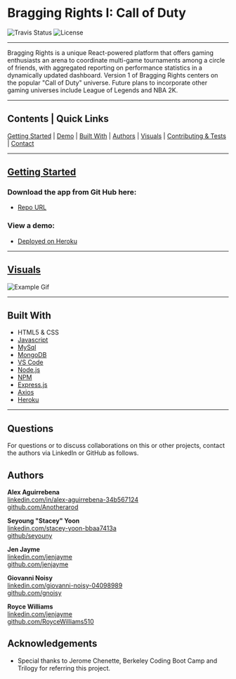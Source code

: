 # Bragging Rights I: Call of Duty
![Travis Status](https://img.shields.io/travis/:seyouny/:StatsDash)
![License](https://img.shields.io/github/license/seyouny/StatsDash)
<hr>

Bragging Rights is a unique React-powered platform that offers gaming enthusiasts an arena to coordinate multi-game tournaments among a circle of friends, with aggregated reporting on performance statistics in a dynamically updated dashboard.  Version 1 of Bragging Rights centers on the popular "Call of Duty" universe.  Future plans to incorporate other gaming universes include League of Legends and NBA 2K.

<hr>

## Contents | Quick Links
[Getting Started](#start)     |     [Demo](#demo)     |     [Built With](#built)     |     [Authors](#author)     |     [Visuals](#visuals)     |     [Contributing & Tests](Contributing.md)     |     [Contact](#contact)

<hr>

## [Getting Started](#start)

### Download the app from Git Hub here:
* [Repo URL](https://github.com/seyouny/StatsDash)

### <a id="demo">View a demo:</a> 
* [Deployed on Heroku](https://obscure-escarpment-21392.herokuapp.com/#demo)
<hr>

## [Visuals](#visuals)

![Example Gif](./client/public/example.gif)

<hr>

## <a id="built">Built With</a>
* HTML5 & CSS
* [Javascript](https://www.javascript.com/)
* [MySql](https://www.mysql.com/)
* [MongoDB](https://www.mongodb.com/)
* [VS Code](https://code.visualstudio.com/)
* [Node.js](https://nodejs.org/)
* [NPM](https://www.npmjs.com/)
* [Express.js](https://expressjs.com/)
* [Axios](https://www.npmjs.com/package/axios)
* [Heroku](https://www.heroku.com/)

<hr>

## <a id="contact">Questions</a>
For questions or to discuss collaborations on this or other projects, contact the authors via LinkedIn or GitHub as follows.

## <a id="author">Authors</a>
**Alex Aguirrebena**<br>
[linkedin.com/in/alex-aguirrebena-34b567124](https://www.linkedin.com/in/alex-aguirrebena-34b567124)<br>
[github.com/Anotherarod](https://github.com/Anotherarod)


**Seyoung "Stacey" Yoon**<br>
[linkedin.com/stacey-yoon-bbaa7413a](https://www.linkedin.com/in/seyouny)<br>
[github/seyouny](https://github.com/seyouny)


**Jen Jayme**<br>
[linkedin.com/jenjayme](https://www.linkedin.com/in/jenjayme)<br>
[github.com/jenjayme](https://github.com/JenJayme)

**Giovanni Noisy**<br>
[linkedin.com/giovanni-noisy-04098989](https://www.linkedin.com/in/giovanni-noisy-04098989)<br>
[github.com/gnoisy](https://github.com/GNoisy)


**Royce Williams**<br>
[linkedin.com/jenjayme](https://www.linkedin.com/in/royce-williams-3334261ab)<br>
[github.com/RoyceWilliams510](https://github.com/RoyceWilliams510)


## Acknowledgements
* Special thanks to Jerome Chenette, Berkeley Coding Boot Camp and Trilogy for referring this project.